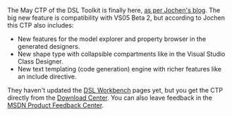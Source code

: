 The May CTP of the DSL Toolkit is finally here, [as per Jochen's
blog](http://blogs.msdn.com/jochens/archive/2005/05/27/422753.aspx). The big
new feature is compatibility with VS05 Beta 2, but according to Jochen this
CTP also includes:

  * New features for the model explorer and property browser in the generated designers.
  * New shape type with collapsible compartments like in the Visual Studio Class Designer. 
  * New text templating (code generation) engine with richer features like an include directive.

They haven't updated the 
[DSL Workbench](http://lab.msdn.microsoft.com/teamsystem/workshop/dsltools/default.aspx) 
pages yet, but you get the CTP directly from the 
[Download Center](http://www.microsoft.com/downloads/details.aspx?FamilyID=57a14cc6-c084-48dd-b401-1845013bf834&amp;DisplayLang=en).
You can also leave feedback in the 
[MSDN Product Feedback Center](http://lab.msdn.microsoft.com/productfeedback/SearchResults.aspx?text=&amp;category=119&amp;product=14).
